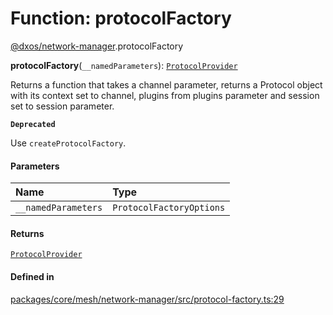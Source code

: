 # Function: protocolFactory

[@dxos/network-manager](../modules/dxos_network_manager.md).protocolFactory

**protocolFactory**(`__namedParameters`): [`ProtocolProvider`](../types/dxos_network_manager.ProtocolProvider.md)

Returns a function that takes a channel parameter, returns a Protocol object
with its context set to channel, plugins from plugins parameter and session
set to session parameter.

**`Deprecated`**

Use `createProtocolFactory`.

#### Parameters

| Name | Type |
| :------ | :------ |
| `__namedParameters` | `ProtocolFactoryOptions` |

#### Returns

[`ProtocolProvider`](../types/dxos_network_manager.ProtocolProvider.md)

#### Defined in

[packages/core/mesh/network-manager/src/protocol-factory.ts:29](https://github.com/dxos/dxos/blob/main/packages/core/mesh/network-manager/src/protocol-factory.ts#L29)
